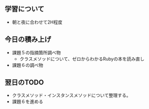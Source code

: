 ## 学習について
- 朝と夜に合わせて2H程度

## 今日の積み上げ 
- 課題５の指摘箇所調べ物
  - クラスメソッドについて、ゼロからわかるRubyの本を読み直し
- 課題６の調べ物

## 翌日のTODO
- クラスメソッド・インスタンスメソッドについて整理する。
- 課題６を進める
